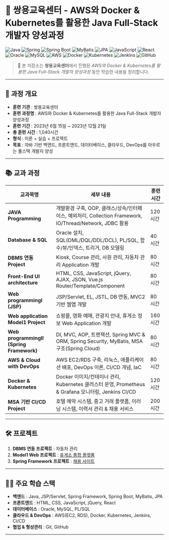 # 🌟 쌍용교육센터 - AWS와 Docker & Kubernetes를 활용한 Java Full-Stack 개발자 양성과정

![Java](https://img.shields.io/badge/Java-ED8B00?style=flat\&logo=java\&logoColor=white)
![Spring](https://img.shields.io/badge/Spring-6DB33F?style=flat\&logo=spring\&logoColor=white)
![Spring Boot](https://img.shields.io/badge/Spring_Boot-6DB33F?style=flat\&logo=springboot\&logoColor=white)
![MyBatis](https://img.shields.io/badge/MyBatis-000000?style=flat\&logo=databricks\&logoColor=white)
![JPA](https://img.shields.io/badge/JPA-B33F24?style=flat\&logo=hibernate\&logoColor=white)
![JavaScript](https://img.shields.io/badge/JavaScript-F7DF1E?style=flat\&logo=javascript\&logoColor=black)
![React](https://img.shields.io/badge/React-61DAFB?style=flat\&logo=react\&logoColor=black)
![Oracle](https://img.shields.io/badge/Oracle-F80000?style=flat\&logo=oracle\&logoColor=white)
![MySQL](https://img.shields.io/badge/MySQL-4479A1?style=flat\&logo=mysql\&logoColor=white)
![AWS](https://img.shields.io/badge/AWS-232F3E?style=flat\&logo=amazonaws\&logoColor=white)
![Docker](https://img.shields.io/badge/Docker-2496ED?style=flat\&logo=docker\&logoColor=white)
![Kubernetes](https://img.shields.io/badge/Kubernetes-326CE5?style=flat\&logo=kubernetes\&logoColor=white)
![Jenkins](https://img.shields.io/badge/Jenkins-D24939?style=flat\&logo=jenkins\&logoColor=white)
![GitHub](https://img.shields.io/badge/GitHub-181717?style=flat\&logo=github\&logoColor=white)

> 📌 본 저장소는 **쌍용교육센터**에서 진행된
> *AWS와 Docker & Kubernetes를 활용한 Java Full-Stack 개발자 양성과정* 동안 학습한 내용을 정리합니다.

---

## 📅 과정 개요

* **훈련 기관** : 쌍용교육센터
* **훈련 과정명** : AWS와 Docker & Kubernetes를 활용한 Java Full-Stack 개발자 양성과정
* **훈련 기간** : 2023년 6월 15일 \~ 2023년 12월 21일
* **총 훈련 시간** : 1,040시간
* **형식** : 이론 + 실습 + 프로젝트
* **목표** : 자바 기반 백엔드, 프론트엔드, 데이터베이스, 클라우드, DevOps를 아우르는 풀스택 개발자 양성

---

## 📚 교과 과정

| 교과목명                                    | 세부 내용                                                                                | 훈련 시간 |
| --------------------------------------- | ------------------------------------------------------------------------------------ | ----- |
| **JAVA Programming**                    | 개발환경 구축, OOP, 클래스/상속/인터페이스, 예외처리, Collection Framework, IO/Thread/Network, JDBC 활용   | 120시간 |
| **Database & SQL**                      | Oracle 설치, SQL(DML/DQL/DDL/DCL), PL/SQL, 함수/뷰/인덱스, 트리거, DB 모델링                       | 40시간  |
| **DBMS 연동 Project**                     | Kiosk, Course 관리, 사원 관리, 자동차 관리 Application 개발                                       | 80시간  |
| **Front-End UI architecture**           | HTML, CSS, JavaScript, jQuery, AJAX, JSON, Vue.js Router/Template/Component          | 80시간  |
| **Web programmingⅠ (JSP)**              | JSP/Servlet, EL, JSTL, DB 연동, MVC2 기반 웹앱 개발                                          | 80시간  |
| **Web application Model1 Project**      | 쇼핑몰, 영화 예매, 관광지 안내, 휴게소 정보 Web Application 개발                                        | 160시간 |
| **Web programmingⅡ (Spring Framework)** | DI, MVC, AOP, 트랜잭션, Spring MVC & ORM, Spring Security, MyBatis, MSA 구조(Spring Cloud) | 80시간  |
| **AWS & Cloud with DevOps**             | AWS EC2/RDS 구축, 리눅스, 애플리케이션 배포, DevOps 이론, CI/CD 개념, IaC                             | 80시간  |
| **Docker & Kubernetes**                 | Docker 이미지/컨테이너 관리, Kubernetes 클러스터 운영, Prometheus & Grafana 모니터링, Jenkins CI/CD     | 120시간 |
| **MSA 기반 CI/CD Project**                | 호텔 예약 시스템, 중고 거래 플랫폼, 이러닝 시스템, 이력서 관리 & 채용 서비스                                       | 200시간 |

---

## 🛠 프로젝트

1. **DBMS 연동 프로젝트** : 자동차 관리
2. **Model1 Web 프로젝트** : [휴게소 통합 플랫폼](https://github.com/jooyoungsong/SemiProject)
3. **Spring Framework 프로젝트** : [채용 사이트](https://github.com/jooyoungsong/Career_Z1one)

---

## 🧑‍💻 주요 학습 스택

* **백엔드** : Java, JSP/Servlet, Spring Framework, Spring Boot, MyBatis, JPA
* **프론트엔드** : HTML, CSS, JavaScript, jQuery, React
* **데이터베이스** : Oracle, MySQL, PL/SQL
* **클라우드 & DevOps** : AWS(EC2, RDS), Docker, Kubernetes, Jenkins, CI/CD
* **협업 & 형상관리** : Git, GitHub

---
